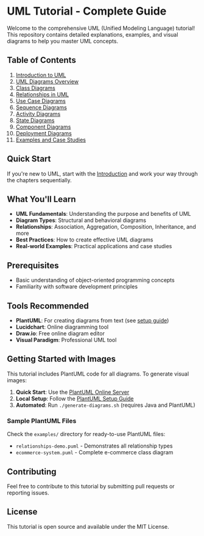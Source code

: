 # UML Tutorial - Complete Guide

Welcome to the comprehensive UML (Unified Modeling Language) tutorial! This repository contains detailed explanations, examples, and visual diagrams to help you master UML concepts.

## Table of Contents

1. [Introduction to UML](./01-introduction.md)
2. [UML Diagrams Overview](./02-diagrams-overview.md)
3. [Class Diagrams](./03-class-diagrams.md)
4. [Relationships in UML](./04-relationships.md)
5. [Use Case Diagrams](./05-use-case-diagrams.md)
6. [Sequence Diagrams](./06-sequence-diagrams.md)
7. [Activity Diagrams](./07-activity-diagrams.md)
8. [State Diagrams](./08-state-diagrams.md)
9. [Component Diagrams](./09-component-diagrams.md)
10. [Deployment Diagrams](./10-deployment-diagrams.md)
11. [Examples and Case Studies](./11-examples.md)

## Quick Start

If you're new to UML, start with the [Introduction](./01-introduction.md) and work your way through the chapters sequentially.

## What You'll Learn

- **UML Fundamentals**: Understanding the purpose and benefits of UML
- **Diagram Types**: Structural and behavioral diagrams
- **Relationships**: Association, Aggregation, Composition, Inheritance, and more
- **Best Practices**: How to create effective UML diagrams
- **Real-world Examples**: Practical applications and case studies

## Prerequisites

- Basic understanding of object-oriented programming concepts
- Familiarity with software development principles

## Tools Recommended

- **PlantUML**: For creating diagrams from text (see [setup guide](./setup-plantuml.md))
- **Lucidchart**: Online diagramming tool
- **Draw.io**: Free online diagram editor
- **Visual Paradigm**: Professional UML tool

## Getting Started with Images

This tutorial includes PlantUML code for all diagrams. To generate visual images:

1. **Quick Start**: Use the [PlantUML Online Server](http://www.plantuml.com/plantuml/uml/)
2. **Local Setup**: Follow the [PlantUML Setup Guide](./setup-plantuml.md)
3. **Automated**: Run `./generate-diagrams.sh` (requires Java and PlantUML)

### Sample PlantUML Files

Check the `examples/` directory for ready-to-use PlantUML files:
- `relationships-demo.puml` - Demonstrates all relationship types
- `ecommerce-system.puml` - Complete e-commerce class diagram

## Contributing

Feel free to contribute to this tutorial by submitting pull requests or reporting issues.

## License

This tutorial is open source and available under the MIT License. 